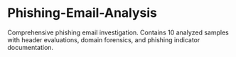 # Phishing-Email-Analysis
Comprehensive phishing email investigation. Contains 10 analyzed samples with header evaluations, domain forensics, and phishing indicator documentation.
